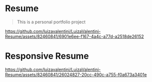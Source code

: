 # Resume
> This is a personal portfolio project

https://github.com/luizavalentini/LuizaValentini-Resume/assets/82460841/6901e6ee-f167-4a4c-a77d-a2518de26152


# Responsive Resume

https://github.com/luizavalentini/LuizaValentini-Resume/assets/82460841/26024827-20cc-490c-a755-f0a673a3401e


